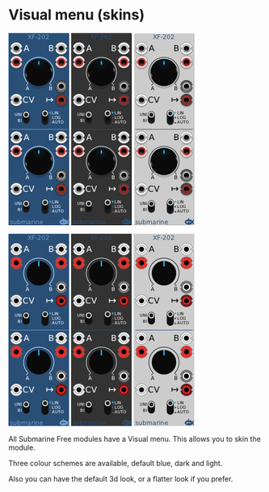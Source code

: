 # Visual menu (skins) 

![View of the Blue skin](Vis_B3.png "Blue")
![View of the Dark skin](Vis_D3.png "Dark")
![View of the Light skin](Vis_L3.png "Light")

![View of the Flat Blue skin](Vis_BF.png "Blue Flat")
![View of the Flat Dark skin](Vis_DF.png "Dark Flat")
![View of the Flat Light skin](Vis_LF.png "Light Flat")

All Submarine Free modules have a Visual menu. This allows you to skin the module. 

Three colour schemes are available, default blue, dark and light.

Also you can have the default 3d look, or a flatter look if you prefer.
